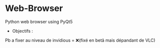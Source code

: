 # Web-Browser
Python web browser using PyQt5

* Objectifs :

Pb a fixer au niveau de invidious = ❌(fixé en betâ mais dépandant de VLC)
